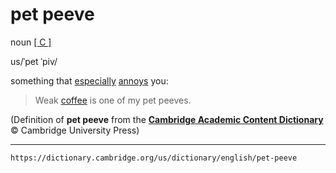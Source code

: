 # pet peeve

noun [\[ C \]](https://dictionary.cambridge.org/us/help/codes.html)

us/ˈpet ˈpiv/

something that [especially](https://dictionary.cambridge.org/us/dictionary/english/especially "especially") [annoys](https://dictionary.cambridge.org/us/dictionary/english/annoy "annoys") you:

>Weak [coffee](https://dictionary.cambridge.org/us/dictionary/english/coffee "coffee") is one of my pet peeves.

(Definition of **pet peeve** from the [**Cambridge Academic Content Dictionary**](https://dictionary.cambridge.org/us/dictionary/english/ "Cambridge Academic Content Dictionary") © Cambridge University Press)

---
`https://dictionary.cambridge.org/us/dictionary/english/pet-peeve`